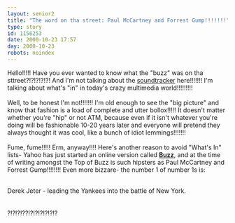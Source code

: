 ```yaml
---
layout: senior2
title: "The word on tha street: Paul McCartney and Forrest Gump!!!!!!!"
type: story
id: 1156253
date: 2000-10-23 17:57
day: 2000-10-23
robots: noindex
---
```

Hello!!!!! Have you ever wanted to know what the "buzz" was on tha sttreet?!?!?!?!?! And I'm not talking about the <a href="http://www.buzztrack.com/">soundtracker</a> here!!!!!!! I'm talking about what's "in" in today's crazy multimedia world!!!!!!!!! <br/> <br/>Well, to be honest I'm not!!!!!!! I'm old enough to see the "big picture" and know that fashion is a load of complete and utter bollox!!!!! It doesn't matter whether you're "hip" or not ATM, because even if it isn't whatever you're doing will be fashionable 10-20 years later and everyone will pretend they always thought it was cool, like a bunch of idiot lemmings!!!!!!!<br/> <br/>Fume, fume!!!!! Erm, anyway!!!! Here's another reason to avoid "What's In" lists- Yahoo has just started an online version called <b><a href="http://buzz.yahoo.com/">Buzz</a></b>, and at the time of writing amongst the Top of Buzz is such hipsters as Paul McCartney and Forrest Gump!!!!!!!! Even more bizzare- the number 1 of number 1s is:<br/> <br/><div class="quote">Derek Jeter - leading the Yankees into the battle of New York.</div> <br/> <br/>?!?!?!??!?!?!?!?!?!?
